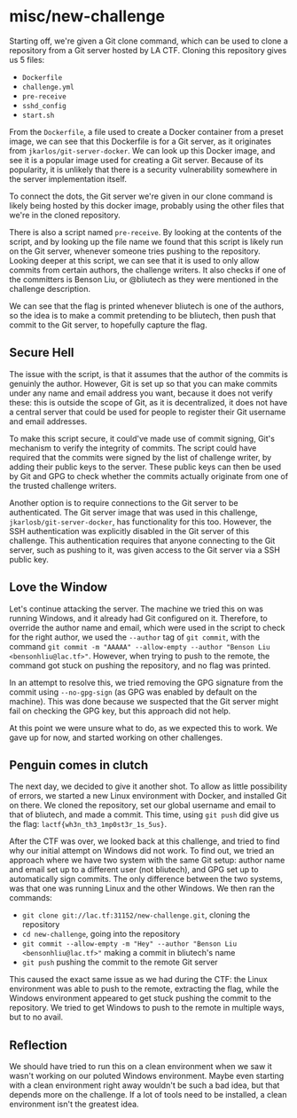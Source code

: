 # misc/new-challenge

Starting off, we're given a Git clone command, which can be used to clone a repository from a Git server hosted by LA CTF. Cloning this repository gives us 5 files:
- `Dockerfile`
- `challenge.yml`
- `pre-receive`
- `sshd_config`
- `start.sh`

From the `Dockerfile`, a file used to create a Docker container from a preset image, we can see that this Dockerfile is for a Git server, as it originates from `jkarlos/git-server-docker`. We can look up this Docker image, and see it is a popular image used for creating a Git server. Because of its popularity, it is unlikely that there is a security vulnerability somewhere in the server implementation itself. 

To connect the dots, the Git server we're given in our clone command is likely being hosted by this docker image, probably using the other files that we're in the cloned repository.

There is also a script named `pre-receive`. By looking at the contents of the script, and by looking up the file name we found that this script is likely run on the Git server, whenever someone tries pushing to the repository. Looking deeper at this script, we can see that it is used to only allow commits from certain authors, the challenge writers. It also checks if one of the committers is Benson Liu, or @bliutech as they were mentioned in the challenge description.

We can see that the flag is printed whenever bliutech is one of the authors, so the idea is to make a commit pretending to be bliutech, then push that commit to the Git server, to hopefully capture the flag. 

## Secure Hell

The issue with the script, is that it assumes that the author of the commits is genuinly the author. However, Git is set up so that you can make commits under any name and email address you want, because it does not verify these: this is outside the scope of Git, as it is decentralized, it does not have a central server that could be used for people to register their Git username and email addresses.

To make this script secure, it could've made use of commit signing, Git's mechanism to verify the integrity of commits. The script could have required that the commits were signed by the list of challenge writer, by adding their public keys to the server. These public keys can then be used by Git and GPG to check whether the commits actually originate from one of the trusted challenge writers.

Another option is to require connections to the Git server to be authenticated. The Git server image that was used in this challenge, `jkarlosb/git-server-docker`, has functionality for this too. However, the SSH authentication was explicitly disabled in the Git server of this challenge. This authentication requires that anyone connecting to the Git server, such as pushing to it, was given access to the Git server via a SSH public key.

## Love the Window

Let's continue attacking the server.
The machine we tried this on was running Windows, and it already had Git configured on it. Therefore, to override the author name and email, which were used in the script to check for the right author, we used the `--author` tag of `git commit`, with the command `git commit -m "AAAAA" --allow-empty --author "Benson Liu <bensonhliu@lac.tf>"`. However, when trying to push to the remote, the command got stuck on pushing the repository, and no flag was printed.

In an attempt to resolve this, we tried removing the GPG signature from the commit using `--no-gpg-sign` (as GPG was enabled by default on the machine). This was done because we suspected that the Git server might fail on checking the GPG key, but this approach did not help.

At this point we were unsure what to do, as we expected this to work. We gave up for now, and started working on other challenges.

## Penguin comes in clutch

The next day, we decided to give it another shot. To allow as little possibility of errors, we started a new Linux environment with Docker, and installed Git on there. We cloned the repository, set our global username and email to that of bliutech, and made a commit. This time, using `git push` did give us the flag: `lactf{wh3n_th3_1mp0st3r_1s_5us}`.

After the CTF was over, we looked back at this challenge, and tried to find why our initial attempt on Windows did not work. To find out, we tried an approach where we have two system with the same Git setup: author name and email set up to a different user (not bliutech), and GPG set up to automatically sign commits. The only difference between the two systems, was that one was running Linux and the other Windows. We then ran the commands:
- `git clone git://lac.tf:31152/new-challenge.git`, cloning the repository
- `cd new-challenge`, going into the repository
- `git commit --allow-empty -m "Hey" --author "Benson Liu <bensonhliu@lac.tf>"` making a commit in bliutech's name
- `git push` pushing the commit to the remote Git server

This caused the exact same issue as we had during the CTF: the Linux environment was able to push to the remote, extracting the flag, while the Windows environment appeared to get stuck pushing the commit to the repository. We tried to get Windows to push to the remote in multiple ways, but to no avail.

## Reflection

We should have tried to run this on a clean environment when we saw it wasn't working on our poluted Windows environment. Maybe even starting with a clean environment right away wouldn't be such a bad idea, but that depends more on the challenge. If a lot of tools need to be installed, a clean environment isn't the greatest idea.
